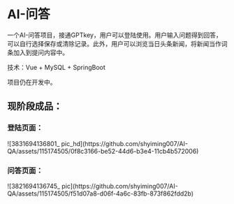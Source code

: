 # AI-问答
一个AI-问答项目，接通GPTkey，用户可以登陆使用。用户输入问题得到回答，可以自行选择保存或清除记录。此外，用户可以浏览当日头条新闻，将新闻当作词条加入到提问内容中。

技术：Vue + MySQL + SpringBoot

项目仍在开发中。

<h2>现阶段成品：</h2>

<h3>登陆页面：</h3>
![3831694136801_ pic_hd](https://github.com/shyiming007/AI-QA/assets/115174505/0f8c3166-be52-44d6-b3e4-11cb4b572006)
<h3>问答页面：</h3>
![3821694136745_ pic](https://github.com/shyiming007/AI-QA/assets/115174505/f51d07a8-d06f-4a6c-83fb-873f862fdd2b)
